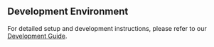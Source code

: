 ## Development Environment

For detailed setup and development instructions, please refer to our [Development Guide](../docs/how-to-develop.md).

